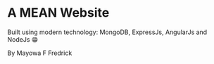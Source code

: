 # A MEAN Website

Built using modern technology: MongoDB, ExpressJs, AngularJs and NodeJs 😁

By Mayowa F Fredrick
